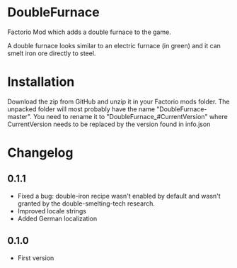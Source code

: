 # DoubleFurnace
Factorio Mod which adds a double furnace to the game.

A double furnace looks similar to an electric furnace (in green)
and it can smelt iron ore directly to steel.

# Installation
Download the zip from GitHub and unzip it in your Factorio mods folder.
The unpacked folder will most probably have the name "DoubleFurnace-master".
You need to rename it to "DoubleFurnace_#CurrentVersion" where CurrentVersion needs to be replaced by the version found in info.json


# Changelog

## 0.1.1
- Fixed a bug: double-iron recipe wasn't enabled by default and wasn't granted by the double-smelting-tech research.
- Improved locale strings
- Added German localization

## 0.1.0
- First version
